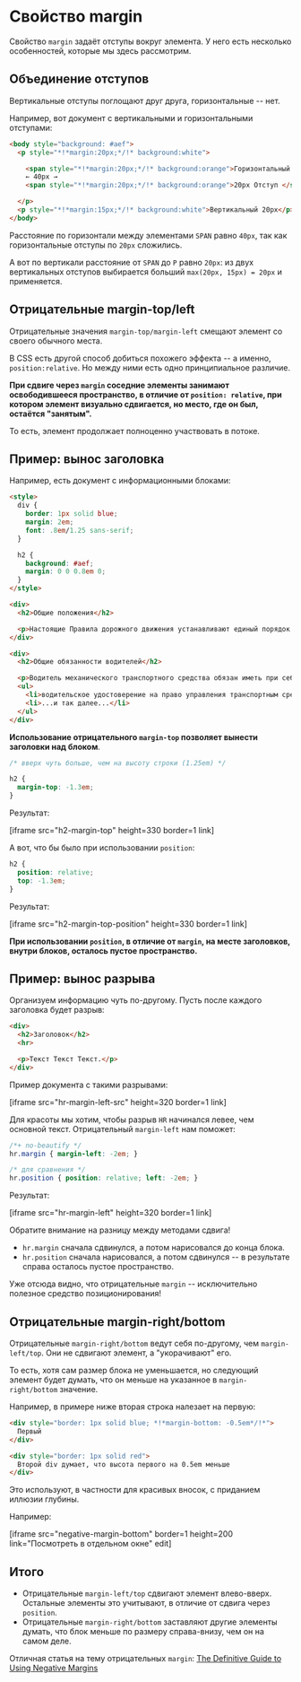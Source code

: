 # Свойство margin

Свойство `margin` задаёт отступы вокруг элемента. У него есть несколько особенностей, которые мы здесь рассмотрим.

## Объединение отступов

Вертикальные отступы поглощают друг друга, горизонтальные -- нет.

Например, вот документ с вертикальными и горизонтальными отступами:

```html autorun height=100
<body style="background: #aef">
  <p style="*!*margin:20px;*/!* background:white">

    <span style="*!*margin:20px;*/!* background:orange">Горизонтальный 20px</span>
    ← 40px →
    <span style="*!*margin:20px;*/!* background:orange">20px Отступ </span>

  </p>
  <p style="*!*margin:15px;*/!* background:white">Вертикальный 20px</p>
</body>
```

Расстояние по горизонтали между элементами `SPAN` равно `40px`, так как горизонтальные отступы по `20px` сложились.

А вот по вертикали расстояние от `SPAN` до `P` равно `20px`: из двух вертикальных отступов выбирается больший `max(20px, 15px) = 20px` и применяется.

## Отрицательные margin-top/left

Отрицательные значения `margin-top/margin-left` смещают элемент со своего обычного места.

В CSS есть другой способ добиться похожего эффекта -- а именно, `position:relative`. Но между ними есть одно принципиальное различие.

**При сдвиге через `margin` соседние элементы занимают освободившееся пространство, в отличие от `position: relative`, при котором элемент визуально сдвигается, но место, где он был, остаётся "занятым".**

То есть, элемент продолжает полноценно участвовать в потоке.

## Пример: вынос заголовка

Например, есть документ с информационными блоками:

```html autorun height=400
<style>
  div {
    border: 1px solid blue;
    margin: 2em;
    font: .8em/1.25 sans-serif;
  }

  h2 {
    background: #aef;
    margin: 0 0 0.8em 0;
  }
</style>

<div>
  <h2>Общие положения</h2>

  <p>Настоящие Правила дорожного движения устанавливают единый порядок дорожного движения на всей территории Российской Федерации. Другие нормативные акты, касающиеся дорожного движения, должны основываться на требованиях Правил и не противоречить им.</p>
</div>

<div>
  <h2>Общие обязанности водителей</h2>

  <p>Водитель механического транспортного средства обязан иметь при себе и по требованию сотрудников милиции передавать им для проверки:</p>
  <ul>
    <li>водительское удостоверение на право управления транспортным средством соответствующей категории;</li>
    <li>...и так далее...</li>
  </ul>
</div>
```

**Использование отрицательного `margin-top` позволяет вынести заголовки над блоком**.

```css
/* вверх чуть больше, чем на высоту строки (1.25em) */

h2 {
  margin-top: -1.3em;
}
```

Результат:

[iframe src="h2-margin-top" height=330 border=1 link]

А вот, что бы было при использовании `position`:

```css
h2 {
  position: relative;
  top: -1.3em;
}
```

Результат:

[iframe src="h2-margin-top-position" height=330 border=1 link]

**При использовании `position`, в отличие от `margin`, на месте заголовков, внутри блоков, осталось пустое пространство.**

## Пример: вынос разрыва

Организуем информацию чуть по-другому. Пусть после каждого заголовка будет разрыв:

```html
<div>
  <h2>Заголовок</h2>
  <hr>

  <p>Текст Текст Текст.</p>
</div>
```

Пример документа с такими разрывами:

[iframe src="hr-margin-left-src" height=320 border=1 link]

Для красоты мы хотим, чтобы разрыв `HR` начинался левее, чем основной текст. Отрицательный `margin-left` нам поможет:

```css
/*+ no-beautify */
hr.margin { margin-left: -2em; }

/* для сравнения */
hr.position { position: relative; left: -2em; }
```

Результат:

[iframe src="hr-margin-left" height=320 border=1 link]

Обратите внимание на разницу между методами сдвига!

- `hr.margin` сначала сдвинулся, а потом нарисовался до конца блока.
- `hr.position` сначала нарисовался, а потом сдвинулся -- в результате справа осталось пустое пространство.

Уже отсюда видно, что отрицательные `margin` -- исключительно полезное средство позиционирования!

## Отрицательные margin-right/bottom

Отрицательные `margin-right/bottom` ведут себя по-другому, чем `margin-left/top`. Они не сдвигают элемент, а "укорачивают" его.

То есть, хотя сам размер блока не уменьшается, но следующий элемент будет думать, что он меньше на указанное в `margin-right/bottom` значение.

Например, в примере ниже вторая строка налезает на первую:

```html autorun height=80
<div style="border: 1px solid blue; *!*margin-bottom: -0.5em*/!*">
  Первый
</div>

<div style="border: 1px solid red">
  Второй div думает, что высота первого на 0.5em меньше
</div>
```

Это используют, в частности для красивых вносок, с приданием иллюзии глубины.

Например:

[iframe src="negative-margin-bottom" border=1 height=200 link="Посмотреть в отдельном окне" edit]

## Итого

- Отрицательные `margin-left/top` сдвигают элемент влево-вверх. Остальные элементы это учитывают, в отличие от сдвига через `position`.
- Отрицательные `margin-right/bottom` заставляют другие элементы думать, что блок меньше по размеру справа-внизу, чем он на самом деле.

Отличная статья на тему отрицательных `margin`: [The Definitive Guide to Using Negative Margins](https://coding.smashingmagazine.com/2009/07/27/the-definitive-guide-to-using-negative-margins/)

